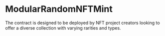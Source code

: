 # ModularRandomNFTMint
The contract is designed to be deployed by NFT project creators looking to offer a diverse collection with varying rarities and types.
